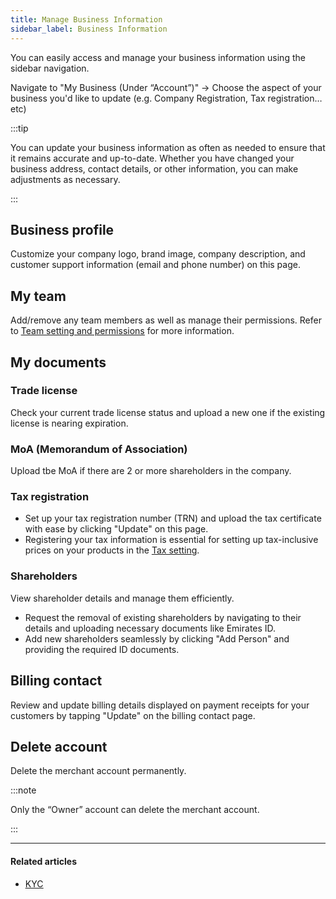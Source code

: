 ```yaml
---
title: Manage Business Information
sidebar_label: Business Information
---
```


You can easily access and manage your business information using the sidebar navigation.

Navigate to "My Business (Under “Account”)" -> Choose the aspect of your business you'd like to update (e.g. Company Registration, Tax registration…etc)

:::tip

You can update your business information as often as needed to ensure that it remains accurate and up-to-date. Whether you have changed your business address, contact details, or other information, you can make adjustments as necessary.

:::

## Business profile

Customize your company logo, brand image, company description, and customer support information (email and phone number) on this page.

## My team

Add/remove any team members as well as manage their permissions. Refer to [<ins>Team setting and permissions</ins>](/2-account-management/3-team-settings/index.md) for more information.

## My documents

### Trade license

Check your current trade license status and upload a new one if the existing license is nearing expiration.

### MoA (Memorandum of Association)

Upload tbe MoA if there are 2 or more shareholders in the company.

### Tax registration

* Set up your tax registration number (TRN) and upload the tax certificate with ease by clicking "Update" on this page.
* Registering your tax information is essential for setting up tax-inclusive prices on your products in the [<ins>Tax setting</ins>](/10-funds-and-payments/7-tax-settings.md).

### Shareholders

View shareholder details and manage them efficiently.

* Request the removal of existing shareholders by navigating to their details and uploading necessary documents like Emirates ID.
* Add new shareholders seamlessly by clicking "Add Person" and providing the required ID documents.

## Billing contact

Review and update billing details displayed on payment receipts for your customers by tapping "Update" on the billing contact page.

## Delete account

Delete the merchant account permanently.

:::note

Only the “Owner” account can delete the merchant account.

:::

***

#### Related articles

* [<ins>KYC</ins>](/1-account/4-kyc.md)
